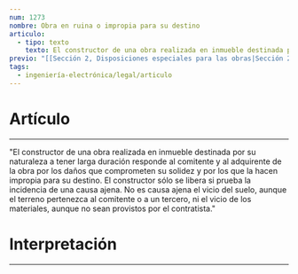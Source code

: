 ```yaml
---
num: 1273
nombre: Obra en ruina o impropia para su destino
articulo:
  - tipo: texto
    texto: El constructor de una obra realizada en inmueble destinada por su naturaleza a tener larga duración responde al comitente y al adquirente de la obra por los daños que comprometen su solidez y por los que la hacen impropia para su destino. El constructor sólo se libera si prueba la incidencia de una causa ajena. No es causa ajena el vicio del suelo, aunque el terreno pertenezca al comitente o a un tercero, ni el vicio de los materiales, aunque no sean provistos por el contratista.
previo: "[[Sección 2, Disposiciones especiales para las obras|Sección 2, Disposiciones especiales para las obras]]"
tags:
  - ingeniería-electrónica/legal/articulo
---
```

# Artículo
---
"El constructor de una obra realizada en inmueble destinada por su naturaleza a tener larga duración responde al comitente y al adquirente de la obra por los daños que comprometen su solidez y por los que la hacen impropia para su destino. El constructor sólo se libera si prueba la incidencia de una causa ajena. No es causa ajena el vicio del suelo, aunque el terreno pertenezca al comitente o a un tercero, ni el vicio de los materiales, aunque no sean provistos por el contratista."

# Interpretación
---


